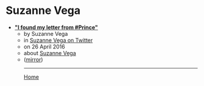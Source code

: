 # Suzanne Vega

 - [**"I found my letter from #Prince"**](https://twitter.com/suzyv/status/724728422006554624)<ul><li>by Suzanne Vega</li><li>in [Suzanne Vega on Twitter](https://twitter.com/suzyv/)</li><li>on 26 April 2016</li><li>about [Suzanne Vega](../../topics/suzanne-vega/index.md)</li><li>([mirror](https://web.archive.org/web/*/https://twitter.com/suzyv/status/724728422006554624))</li><ul>

----

[Home](../index.md)
